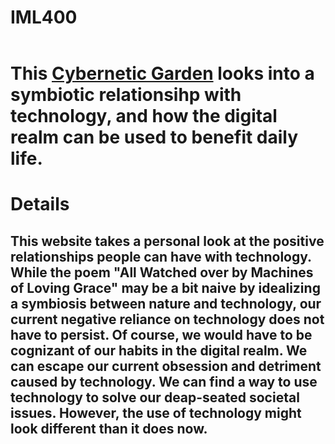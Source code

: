 # IML400
<html>
<header>

</header>

<body>
    <h1>This <a href="https://daisylbell.github.io/IML400/Cybernetic%20Garden/CyberneticGarden.html">Cybernetic Garden</a> looks into a symbiotic relationsihp with technology, and how the digital realm can be used to benefit daily life.</h1>
    <h1>Details</h1>
    <h2>This website takes a personal look at the positive relationships people can have with technology. While the poem "All Watched over by Machines of Loving Grace" may be a bit naive by idealizing a symbiosis between nature and technology, our current negative reliance on technology does not have to persist. Of course, we would have to be cognizant of our habits in the digital realm. We can escape our current obsession and detriment caused by technology. We can find a way to use technology to solve our deap-seated societal issues. However, the use of technology might look different than it does now.</h2>
</body>
</html>